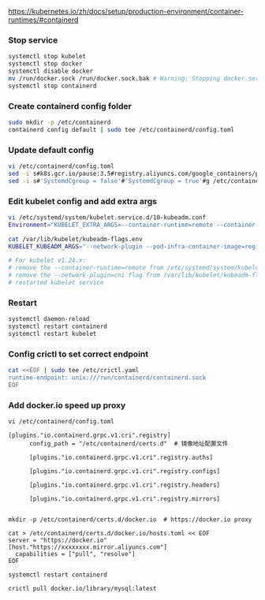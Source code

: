 https://kubernetes.io/zh/docs/setup/production-environment/container-runtimes/#containerd

### Stop service

```sh
systemctl stop kubelet
systemctl stop docker
systemctl disable docker
mv /run/docker.sock /run/docker.sock.bak # Warning: Stopping docker.service, but it can still be activated by: docker.socket
systemctl stop containerd
```

### Create containerd config folder

```sh
sudo mkdir -p /etc/containerd
containerd config default | sudo tee /etc/containerd/config.toml
```

### Update default config

```sh
vi /etc/containerd/config.toml
sed -i s#k8s.gcr.io/pause:3.5#registry.aliyuncs.com/google_containers/pause:3.5#g /etc/containerd/config.toml
sed -i s#'SystemdCgroup = false'#'SystemdCgroup = true'#g /etc/containerd/config.toml
```

### Edit kubelet config and add extra args

```sh
vi /etc/systemd/system/kubelet.service.d/10-kubeadm.conf
Environment="KUBELET_EXTRA_ARGS=--container-runtime=remote --container-runtime-endpoint=unix:///run/containerd/containerd.sock --pod-infra-container-image=registry.aliyuncs.com/google_containers/pause:3.5"

cat /var/lib/kubelet/kubeadm-flags.env
KUBELET_KUBEADM_ARGS="--network-plugin --pod-infra-container-image=registry.aliyuncs.com/google_containers/pause:3.5"

# For kubelet v1.24.x:
# remove the --container-runtime=remote from /etc/systemd/system/kubelet.service.d/10-kubeadm.conf
# remove the --network-plugin=cni flag from /var/lib/kubelet/kubeadm-flags.env file 
# restarted kubelet service
```

### Restart

```sh
systemctl daemon-reload
systemctl restart containerd
systemctl restart kubelet
```

### Config crictl to set correct endpoint

```sh
cat <<EOF | sudo tee /etc/crictl.yaml
runtime-endpoint: unix:///run/containerd/containerd.sock
EOF
```

### Add docker.io speed up proxy

```shell
vi /etc/containerd/config.toml

[plugins."io.containerd.grpc.v1.cri".registry]
      config_path = "/etc/containerd/certs.d"  # 镜像地址配置文件

      [plugins."io.containerd.grpc.v1.cri".registry.auths]

      [plugins."io.containerd.grpc.v1.cri".registry.configs]

      [plugins."io.containerd.grpc.v1.cri".registry.headers]

      [plugins."io.containerd.grpc.v1.cri".registry.mirrors]


mkdir -p /etc/containerd/certs.d/docker.io  # https://docker.io proxy

cat > /etc/containerd/certs.d/docker.io/hosts.toml << EOF
server = "https://docker.io"
[host."https://xxxxxxxx.mirror.aliyuncs.com"]
  capabilities = ["pull", "resolve"]
EOF

systemctl restart containerd

crictl pull docker.io/library/mysql:latest

```
